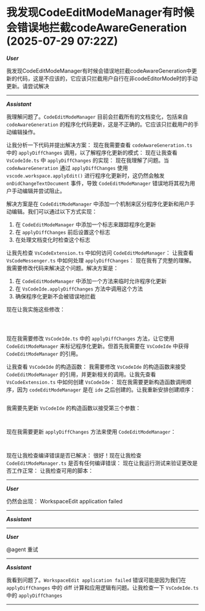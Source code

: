 <!-- Generated by SpecStory -->

# 我发现CodeEditModeManager有时候会错误地拦截codeAwareGeneration (2025-07-29 07:22Z)

_**User**_

我发现CodeEditModeManager有时候会错误地拦截codeAwareGeneration中更新的代码，这是不应该的，它应该只拦截用户自行在非codeEditorMode时的手动更新。请尝试解决

---

_**Assistant**_

我理解问题了。`CodeEditModeManager` 目前会拦截所有的文档变化，包括来自 `codeAwareGeneration` 的程序化代码更新，这是不正确的。它应该只拦截用户的手动编辑操作。

让我分析一下代码并提出解决方案： 现在我需要查看 `codeAwareGeneration.ts` 中的 `applyDiffChanges` 调用，以了解程序化更新的模式： 现在让我查看 `VsCodeIde.ts` 中 `applyDiffChanges` 的实现： 现在我理解了问题。当 `codeAwareGeneration` 通过 `applyDiffChanges` 使用 `vscode.workspace.applyEdit()` 进行程序化更新时，这仍然会触发 `onDidChangeTextDocument` 事件，导致 `CodeEditModeManager` 错误地将其视为用户手动编辑并尝试阻止。

解决方案是在 `CodeEditModeManager` 中添加一个机制来区分程序化更新和用户手动编辑。我们可以通过以下方式实现：

1. 在 `CodeEditModeManager` 中添加一个标志来跟踪程序化更新
2. 在 `applyDiffChanges` 前后设置这个标志
3. 在处理文档变化时检查这个标志

让我先检查 `VsCodeExtension.ts` 中如何访问 `CodeEditModeManager`： 让我查看 `VsCodeMessenger.ts` 中如何处理 `applyDiffChanges`： 现在我有了完整的理解。我需要修改代码来解决这个问题。解决方案是：

1. 在 `CodeEditModeManager` 中添加一个方法来临时允许程序化更新
2. 在 `VsCodeIde.applyDiffChanges` 方法中调用这个方法
3. 确保程序化更新不会被错误地拦截

现在让我实施这些修改： 
```

```

```

```

```

```
现在我需要修改 `VsCodeIde.ts` 中的 `applyDiffChanges` 方法，让它使用 `CodeEditModeManager` 来标记程序化更新。但首先我需要在 `VsCodeIde` 中获得 `CodeEditModeManager` 的引用。

让我查看 `VsCodeIde` 的构造函数： 我需要修改 `VsCodeIde` 的构造函数来接受 `CodeEditModeManager` 的引用，并更新相关的调用。让我先查看 `VsCodeExtension.ts` 中如何创建 `VsCodeIde`： 现在我需要更新构造函数调用顺序，因为 `codeEditModeManager` 是在 `ide` 之后创建的。让我重新安排创建顺序： 
```

```
我需要先更新 `VsCodeIde` 的构造函数以接受第三个参数： 
```

```

```

```
现在我需要更新 `applyDiffChanges` 方法来使用 `CodeEditModeManager`： 
```

```

```

```
现在让我检查编译错误是否已解决： 很好！现在让我检查 `CodeEditModeManager.ts` 是否有任何编译错误： 现在让我运行测试来验证更改是否工作正常： 让我检查可用的脚本： 

---

_**User**_

仍然会出现： WorkspaceEdit application failed

---

_**Assistant**_



---

_**User**_

@agent 重试

---

_**Assistant**_

我看到问题了。`WorkspaceEdit application failed` 错误可能是因为我们在 `applyDiffChanges` 中的 diff 计算和应用逻辑有问题。让我检查一下 `VsCodeIde.ts` 中的 `applyDiffChanges` 

---

